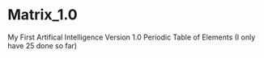 # Matrix_1.0
My First Artifical Intelligence Version 1.0
Periodic Table of Elements  (I only have 25 done so far)
